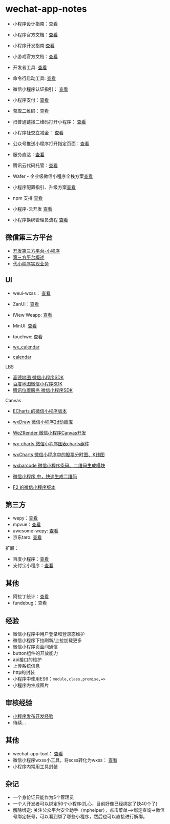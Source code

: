 # wechat-app-notes

- 小程序设计指南：[查看](https://developers.weixin.qq.com/miniprogram/design/index.html)
- 小程序官方文档：[查看](https://developers.weixin.qq.com/miniprogram/dev/)
- 小程序开发指南:[查看](https://developers.weixin.qq.com/ebook?action=get_post_info&token=935589521&volumn=1&lang=zh_CN&book=miniprogram&docid=0008aeea9a8978ab0086a685851c0a)
- 小游戏官方文档：[查看](https://developers.weixin.qq.com/minigame/dev/index.html)
- 开发者工具: [查看](https://developers.weixin.qq.com/miniprogram/dev/devtools/devtools.html)
- 命令行启动工具: [查看](https://developers.weixin.qq.com/miniprogram/dev/devtools/cli.html)

- 微信小程序认证指引： [查看](https://developers.weixin.qq.com/miniprogram/product/renzheng.html)
- 小程序支付：[查看](https://pay.weixin.qq.com/wiki/doc/api/wxa/wxa_api.php?chapter=7_3&index=1)
- 获取二维码：[查看](https://developers.weixin.qq.com/miniprogram/dev/api/qrcode.html)
- 扫普通链接二维码打开小程序： [查看](https://developers.weixin.qq.com/miniprogram/introduction/qrcode.html)
- 小程序社交立减金： [查看](https://mp.weixin.qq.com/s/bIjVnYCViiUoladrM-0iIg)
- 公众号推送小程序打开指定页面：[查看](https://mp.weixin.qq.com/wiki?t=resource/res_main&id=mp1433751277)
- 服务直达：[查看](https://mp.weixin.qq.com/servicezone/apidocs/html/index.html)
- 腾讯云代码托管：[查看](https://developers.weixin.qq.com/miniprogram/dev/qcloud/tgit.html)
- Wafer - 企业级微信小程序全栈方案[查看](https://github.com/tencentyun/wafer-node-server-demo)
- 小程序配置指引、升级方案[查看](https://github.com/tencentyun/weapp-doc)
- npm 支持 [查看](https://developers.weixin.qq.com/miniprogram/dev/devtools/npm.html)

- 小程序-云开发 [查看](https://developers.weixin.qq.com/miniprogram/dev/wxcloud/basis/getting-started.html)

- 小程序换绑管理员流程 [查看](http://kf.qq.com/faq/170602BRfiM3170602iEJNFJ.html)


## 微信第三方平台

- [开发第三方平台-小程序](https://developers.weixin.qq.com/miniprogram/dev/devtools/ext.html)
- [第三方平台概述](https://open.weixin.qq.com/cgi-bin/showdocument?action=dir_list&t=resource/res_list&verify=1&id=open1419318292&token=&lang=zh_CN)
- [代小程序实现业务](https://open.weixin.qq.com/cgi-bin/showdocument?action=dir_list&t=resource/res_list&verify=1&id=open1489144594_DhNoV&token=&lang=zh_CN)


## UI

- weui-wxss： [查看](https://github.com/Tencent/weui-wxss)
- ZanUI：[查看](https://www.youzanyun.com/zanui/weapp#/zanui/base/icon)
- iView Weapp: [查看](https://weapp.iviewui.com/docs/guide/start)
- MinUI: [查看](https://github.com/meili/minui)
- touchwx: [查看](https://github.com/uileader/touchuiwx)

- [wx_calendar](https://github.com/treadpit/wx_calendar)
- [calendar](https://github.com/czcaiwj/calendar)


LBS
- [高德地图 微信小程序SDK](https://lbs.amap.com/api/wx/summary/)
- [百度地图微信小程序SDK](http://lbsyun.baidu.com/index.php?title=wxjsapi)
- [腾讯位置服务 微信小程序SDK](http://lbs.qq.com/qqmap_wx_jssdk/index.html)

Canvas
- [ECharts 的微信小程序版本](https://github.com/ecomfe/echarts-for-weixin)
- [wxDraw 微信小程序2d动画库](https://github.com/bobiscool/wxDraw)
- [WeZRender 微信小程序Canvas开发](https://github.com/guyoung/WeZRender)
- [wx-charts 微信小程序图表charts组件](https://github.com/xiaolin3303/wx-charts)
- [wxCharts 微信小程序中的股票分时图、K线图](https://github.com/Shaman05/wxCharts)

- [wxbarcode 微信小程序条码、二维码生成模块](https://github.com/alsey/wxbarcode)
- [微信小程序 中，快速生成二维码](https://github.com/yingye/weapp-qrcode)

- [F2 的微信小程序版本](https://github.com/antvis/wx-f2)



## 第三方

- wepy：[查看](https://tencent.github.io/wepy/)
- mpvue：[查看](http://mpvue.com/mpvue/)
- awesome-wepy: [查看](https://github.com/aben1188/awesome-wepy)
- 京东taro: [查看](https://github.com/NervJS/taro)


扩展：
- 百度小程序：[查看](http://smartapp.baidu.com/static/miniappdoc/html/swan/index.html)
- 支付宝小程序：[查看](https://docs.alipay.com/mini/introduce)


## 其他

- 阿拉丁统计：[查看](https://www.aldwx.com/?logout=0)
- fundebug：[查看](https://www.fundebug.com/)


## 经验

- 微信小程序中用户登录和登录态维护
- 微信小程序下拉刷新/上拉加载更多
- 微信小程序页面间通信
- button组件的开放能力
- api接口的维护
- 上传系统信息
- http的封装
- 小程序中使用ES6：`module,class,promise,=>`
- 小程序内生成图片


## 审核经验

- [小程序发布开发经验](./notes/01.md)
- 待续...


## 其他

- wechat-app-tool： [查看](https://github.com/ShenBao/wechat-app-tool)
- 微信小程序wxss小工具，将scss转化为wxss： [查看](https://github.com/ShenBao/wechat-weapp-wxss-tool)
- 小程序内常用工具封装



## 杂记

- 一个身份证只能作为5个管理员
- 一个人开发者可以绑定50个小程序(扎心，目前好像已经绑定了快40个了)
- 解除绑定: 关注公众平台安全助手（mphelper），点击菜单-->绑定查询->微信号绑定帐号，可以看到绑了哪些小程序，然后也可以直接进行解绑。

